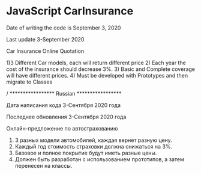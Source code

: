 # JavaScript CarInsurance

Date of writing the code is September 3, 2020

Last update 3-September 2020

Car Insurance Online Quotation

1)3 Different Car models, each will return different price
2) Each year the cost of the insurance should decrease 3%.
3) Basic and Complete coverage will have different prices.
4) Must be developed with Prototypes and then migrate to Classes


/ ***************** Russian *****************

Дата написания кода 3-Сентября 2020 года

Последнее обновления 3-Сентября 2020 года

Онлайн-предложение по автострахованию

1) 3 разных модели автомобилей, каждая вернет разную цену.
2) Каждый год стоимость страховки должна снижаться на 3%.
3) Базовое и полное покрытие будут иметь разные цены.
4) Должен быть разработан с использованием прототипов, а затем перенесен на классы.

